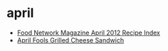 # april

 * [Food Network Magazine April 2012 Recipe Index](../../index/f/food-network-magazine-april-2012-recipe-index.json)
 * [April Fools Grilled Cheese Sandwich](../../index/a/april-fools-grilled-cheese-sandwich.json)
